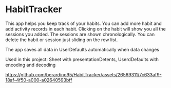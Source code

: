 # HabitTracker

This app helps you keep track of your habits. You can add more habit and add activity records in each habit.
Clicking on the habit will show you all the sessions you added. The sessions are shown chronologically.
You can delete the habit or session just sliding on the row list.

The app saves all data in UserDefaults automatically when data changes 

Used in this project: Sheet with presentationDetents, UserdDefaults with encoding and decoding


https://github.com/berardino95/HabitTracker/assets/26569311/7c633af9-18af-4f50-a000-a02640593bff

